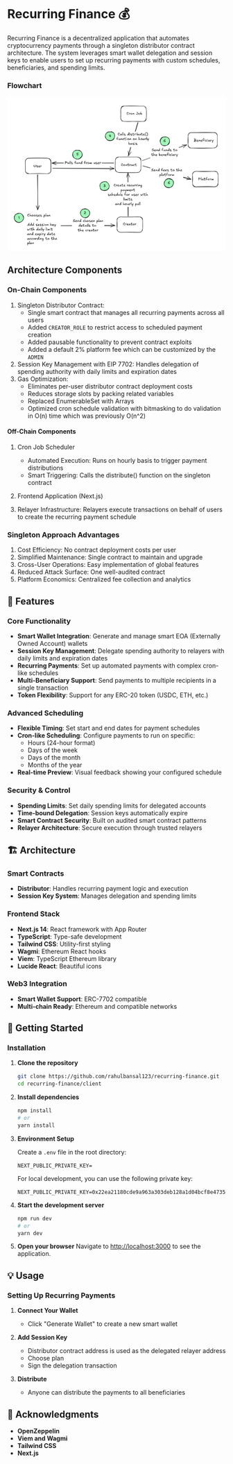 # Recurring Finance 💰

Recurring Finance is a decentralized application that automates cryptocurrency payments through a singleton distributor contract architecture. The system leverages smart wallet delegation and session keys to enable users to set up recurring payments with custom schedules, beneficiaries, and spending limits.


### Flowchart
![flowchart](./flowchart.png)


## Architecture Components
### On-Chain Components
1. Singleton Distributor Contract: 
   - Single smart contract that manages all recurring payments across all users 
   - Added `CREATOR_ROLE` to restrict access to scheduled payment creation
   - Added pausable functionality to prevent contract exploits
   - Added a default 2% platform fee which can be customized by the `ADMIN`
2. Session Key Management with EIP 7702: Handles delegation of spending authority with daily limits and expiration dates
3. Gas Optimization: 
   - Eliminates per-user distributor contract deployment costs
   - Reduces storage slots by packing related variables
   - Replaced EnumerableSet with Arrays
   - Optimized cron schedule validation with bitmasking to do validation in O(n) time which was previously O(n^2)

#### Off-Chain Components
1. Cron Job Scheduler
   - Automated Execution: Runs on hourly basis to trigger payment distributions
   - Smart Triggering: Calls the distribute() function on the singleton contract

2. Frontend Application (Next.js)
3. Relayer Infrastructure: Relayers execute transactions on behalf of users to create the recurring payment schedule

### Singleton Approach Advantages
1. Cost Efficiency: No contract deployment costs per user
2. Simplified Maintenance: Single contract to maintain and upgrade
3. Cross-User Operations: Easy implementation of global features
4. Reduced Attack Surface: One well-audited contract
5. Platform Economics: Centralized fee collection and analytics 

## 🌟 Features

### Core Functionality
- **Smart Wallet Integration**: Generate and manage smart EOA (Externally Owned Account) wallets
- **Session Key Management**: Delegate spending authority to relayers with daily limits and expiration dates
- **Recurring Payments**: Set up automated payments with complex cron-like schedules
- **Multi-Beneficiary Support**: Send payments to multiple recipients in a single transaction
- **Token Flexibility**: Support for any ERC-20 token (USDC, ETH, etc.)

### Advanced Scheduling
- **Flexible Timing**: Set start and end dates for payment schedules
- **Cron-like Scheduling**: Configure payments to run on specific:
  - Hours (24-hour format)
  - Days of the week
  - Days of the month
  - Months of the year
- **Real-time Preview**: Visual feedback showing your configured schedule

### Security & Control
- **Spending Limits**: Set daily spending limits for delegated accounts
- **Time-bound Delegation**: Session keys automatically expire
- **Smart Contract Security**: Built on audited smart contract patterns
- **Relayer Architecture**: Secure execution through trusted relayers

## 🏗️ Architecture

### Smart Contracts
- **Distributor**: Handles recurring payment logic and execution
- **Session Key System**: Manages delegation and spending limits

### Frontend Stack
- **Next.js 14**: React framework with App Router
- **TypeScript**: Type-safe development
- **Tailwind CSS**: Utility-first styling
- **Wagmi**: Ethereum React hooks
- **Viem**: TypeScript Ethereum library
- **Lucide React**: Beautiful icons

### Web3 Integration
- **Smart Wallet Support**: ERC-7702 compatible
- **Multi-chain Ready**: Ethereum and compatible networks

## 🚀 Getting Started

### Installation

1. **Clone the repository**
   ```bash
   git clone https://github.com/rahulbansal123/recurring-finance.git
   cd recurring-finance/client
   ```

2. **Install dependencies**
   ```bash
   npm install
   # or
   yarn install
   ```

3. **Environment Setup**
   
   Create a `.env` file in the root directory:
    ```env
    NEXT_PUBLIC_PRIVATE_KEY=
    ```
    For local development, you can use the following private key:
    ```env
    NEXT_PUBLIC_PRIVATE_KEY=0x22ea21180cde9a963a303deb128a1d04bcf8e4735492d53c1dfd040522c18b04
    ```


4. **Start the development server**
   ```bash
   npm run dev
   # or
   yarn dev
   ```

5. **Open your browser**
   Navigate to [http://localhost:3000](http://localhost:3000) to see the application.


## 💡 Usage

### Setting Up Recurring Payments

1. **Connect Your Wallet**
   - Click "Generate Wallet" to create a new smart wallet

2. **Add Session Key**
   - Distributor contract address is used as the delegated relayer address
   - Choose plan
   - Sign the delegation transaction

3. **Distribute**
   - Anyone can distribute the payments to all beneficiaries

## 🙏 Acknowledgments

- **OpenZeppelin** 
- **Viem and Wagmi**
- **Tailwind CSS**
- **Next.js**
